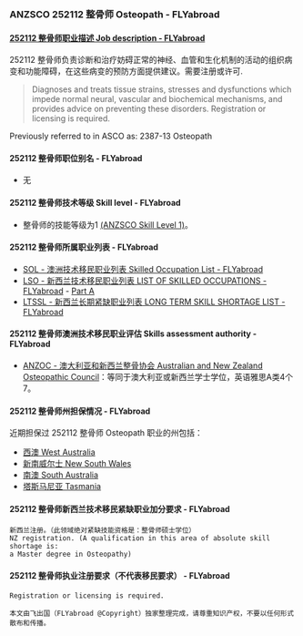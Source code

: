 ### ANZSCO 252112 整骨师 Osteopath - FLYabroad ###

####  [252112 整骨师职业描述 Job description - FLYabroad](http://www.flyabroadvisa.com/anzsco/2521.html#252112)

252112 整骨师负责诊断和治疗妨碍正常的神经、血管和生化机制的活动的组织病变和功能障碍，在这些病变的预防方面提供建议。需要注册或许可.

> Diagnoses and treats tissue strains, stresses and dysfunctions which impede normal neural, vascular and biochemical mechanisms, and provides advice on preventing these disorders. Registration or licensing is required.

Previously referred to in ASCO as:
2387-13 Osteopath

#### 252112 整骨师职位别名 - FLYabroad
 
- 无

#### 252112 整骨师技术等级 Skill level - FLYabroad

- 整骨师的技能等级为1 [(ANZSCO Skill Level 1)](http://www.flyabroadvisa.com/anzsco/)。

#### 252112 整骨师所属职业列表 - FLYabroad

- [SOL - 澳洲技术移民职业列表 Skilled Occupation List - FLYabroad](http://www.flyabroadvisa.com/sol/)
- [LSO - 新西兰技术移民职业列表 LIST OF SKILLED OCCUPATIONS - FLYabroad](http://nz.flyabroadvisa.com/lso/) - [Part A](parta)
- [LTSSL - 新西兰长期紧缺职业列表 LONG TERM SKILL SHORTAGE LIST - FLYabroad](http://nz.flyabroadvisa.com/work-residence/ltssl.html)

#### 252112 整骨师澳洲技术移民职业评估 Skills assessment authority - FLYabroad

- [ANZOC - 澳大利亚和新西兰整骨协会 Australian and New Zealand Osteopathic Council](http://www.flyabroadvisa.com/ass/anzoc.html)：等同于澳大利亚或新西兰学士学位，英语雅思A类4个7。

#### 252112 整骨师州担保情况 - FLYabroad

近期担保过 252112 整骨师 Osteopath 职业的州包括：

- [西澳 West Australia](http://www.flyabroadvisa.com/zdb/wa.html)
- [新南威尔士 New South Wales](http://www.flyabroadvisa.com/zdb/nsw.html)
- [南澳 South Australia](http://www.flyabroadvisa.com/zdb/sa.html)
- [塔斯马尼亚 Tasmania](http://www.flyabroadvisa.com/zdb/tas.html)

#### 252112 整骨师新西兰技术移民紧缺职业加分要求 - FLYabroad

    新西兰注册。（此领域绝对紧缺技能资格是：整骨师硕士学位）
    NZ registration. (A qualification in this area of absolute skill shortage is: 
    a Master degree in Osteopathy)

#### 252112 整骨师执业注册要求（不代表移民要求） - FLYabroad

    Registration or licensing is required.

`本文由飞出国（FLYabroad @Copyright）独家整理完成，请尊重知识产权，不要以任何形式散布和传播。`